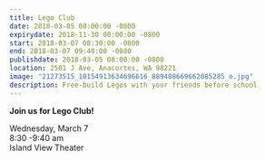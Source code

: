 ```yaml
---
title: Lego Club
date: 2018-03-05 08:00:00 -0800
expirydate: 2018-11-30 00:00:00 -0800
start: 2018-03-07 08:30:00 -0800
end: 2018-03-07 09:40:00 -0800
publishdate: 2018-03-05 08:00:00 -0800
location: 2501 J Ave, Anacortes, WA 98221
image: "21273515_10154913634696616_889408669662085285_o.jpg"
description: Free-build Legos with your friends before school
---
```

**Join us for Lego Club!**

Wednesday, March 7  
8:30 -9:40 am  
Island View Theater